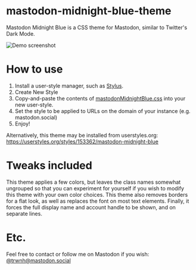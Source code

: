 # mastodon-midnight-blue-theme
Mastodon Midnight Blue is a CSS theme for Mastodon, similar to Twitter's Dark Mode. 

![Demo screenshot](https://raw.githubusercontent.com/trwnh/mastodon-midnight-blue-theme/master/chrome_2018-03-07_02-39-20.png)

# How to use
1. Install a user-style manager, such as [Stylus](https://github.com/openstyles/stylus).
2. Create New Style
3. Copy-and-paste the contents of [mastodonMidnightBlue.css](https://github.com/trwnh/mastodon-midnight-blue-theme/blob/master/mastodonMidnightBlue.css) into your new user-style.
4. Set the style to be applied to URLs on the domain of your instance (e.g. mastodon.social)
5. Enjoy!

Alternatively, this theme may be installed from userstyles.org: https://userstyles.org/styles/153362/mastodon-midnight-blue

# Tweaks included
This theme applies a few colors, but leaves the class names somewhat ungrouped so that you can experiment for yourself if you wish to modify this theme with your own color choices. This theme also removes borders for a flat look, as well as replaces the font on most text elements. Finally, it forces the full display name and account handle to be shown, and on separate lines.

# Etc.
Feel free to contact or follow me on Mastodon if you wish: [@trwnh@mastodon.social](http://mastodon.social/@trwnh)
